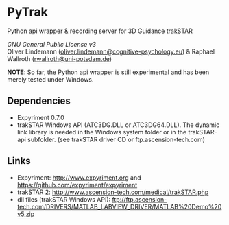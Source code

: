 PyTrak
======

Python api wrapper & recording server for 3D Guidance trakSTAR

*GNU General Public License v3*  
Oliver Lindemann (oliver.lindemann@cognitive-psychology.eu) & Raphael Wallroth (rwallroth@uni-potsdam.de)

**NOTE**: So far, the Python api wrapper is still experimental and has been merely tested under Windows.

Dependencies
------------
* Expyriment 0.7.0
* trakSTAR Windows API (ATC3DG.DLL or ATC3DG64.DLL). The dynamic link library is needed in the Windows 
  system folder or in the trakSTAR-api subfolder. (see trakSTAR driver CD or ftp.ascension-tech.com)

Links
-----
* Expyriment: http://www.expyriment.org and https://github.com/expyriment/expyriment
* trakSTAR 2: http://www.ascension-tech.com/medical/trakSTAR.php
* dll files (trakSTAR Windows API): ftp://ftp.ascension-tech.com/DRIVERS/MATLAB_LABVIEW_DRIVER/MATLAB%20Demo%20v5.zip

